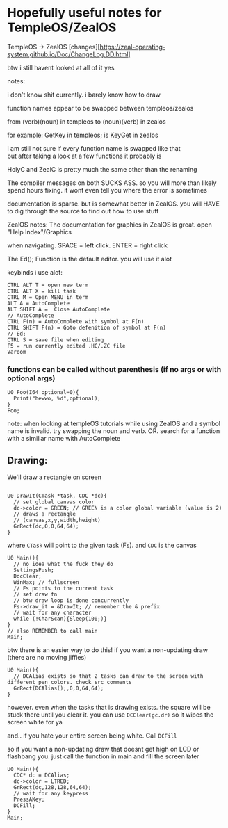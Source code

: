 # Hopefully useful notes for TempleOS/ZealOS

TempleOS -> ZealOS [changes][https://zeal-operating-system.github.io/Doc/ChangeLog.DD.html]

btw i still havent looked at all of it yes

notes:

i don't know shit currently. i barely know how to draw

function names appear to be swapped between templeos/zealos

from (verb)(noun) in templeos to (noun)(verb) in zealos

for example: GetKey in templeos; is KeyGet in zealos

i am still not sure if every function name is swapped like that  
but after taking a look at a few functions it probably is  

HolyC and ZealC is pretty much the same other than the renaming

The compiler messages on both SUCKS ASS. so you will more than likely spend hours fixing.
it wont even tell you where the error is sometimes

documentation is sparse. but is somewhat better in ZealOS.
you will HAVE to dig through the source to find out how to use stuff

ZealOS notes: The documentation for graphics in ZealOS is great. open "Help Index"/Graphics

when navigating. SPACE = left click. ENTER = right click

The Ed(); Function is the default editor. you will use it alot

keybinds i use alot:  
```
CTRL ALT T = open new term
CTRL ALT X = kill task
CTRL M = Open MENU in term
ALT A = AutoComplete
ALT SHIFT A =  Close AutoComplete
// AutoComplete
CTRL F(n) = AutoComplete with symbol at F(n)
CTRL SHIFT F(n) = Goto defenition of symbol at F(n)
// Ed;
CTRL S = save file when editing
F5 = run currently edited .HC/.ZC file
Varoom
```

### functions can be called without parenthesis (if no args or with optional args)
```
U0 Foo(I64 optional=0){
  Print("hewwo, %d",optional);
}
Foo;
```

note: when looking at templeOS tutorials while using ZealOS
and a symbol name is invalid. try swapping the noun and verb.
OR. search for a function with a similiar name with AutoComplete

## Drawing:
We'll draw a rectangle on screen
```

U0 DrawIt(CTask *task, CDC *dc){
  // set global canvas color
  dc->color = GREEN; // GREEN is a color global variable (value is 2)
  // draws a rectangle
  // (canvas,x,y,width,height)
  GrRect(dc,0,0,64,64);
}
```
where `CTask` will point to the given task (Fs). and `CDC` is the canvas
```
U0 Main(){
  // no idea what the fuck they do
  SettingsPush;
  DocClear;
  WinMax; // fullscreen
  // Fs points to the current task
  // set draw fn
  // btw draw loop is done concurrently
  Fs->draw_it = &DrawIt; // remember the & prefix
  // wait for any character
  while (!CharScan){Sleep(100;)}
}
// also REMEMBER to call main
Main;
```
btw there is an easier way to do this! if you want a non-updating draw (there are no moving jiffies)
```
U0 Main(){
  // DCAlias exists so that 2 tasks can draw to the screen with different pen colors. check src comments
  GrRect(DCAlias();,0,0,64,64);
}
```
however. even when the tasks that is drawing exists. the square will be stuck there until you clear it.
you can use `DCClear(gc.dr)` so it wipes the screen white for ya

and.. if you hate your entire screen being white. Call `DCFill`

so if you want a non-updating draw that doesnt get high on LCD or flashbang you. just call the function in main
and fill the screen later
```
U0 Main(){
  CDC* dc = DCAlias;
  dc->color = LTRED;
  GrRect(dc,128,128,64,64);
  // wait for any keypress
  PressAKey;
  DCFill;
}
Main;
```
